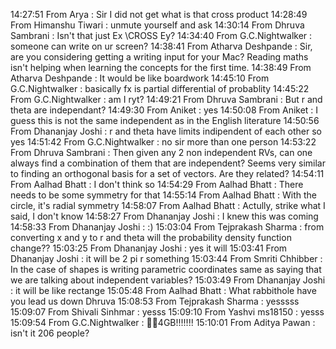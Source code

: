 14:27:51	 From  Arya : Sir I did not get what is that cross product
14:28:49	 From  Himanshu Tiwari : unmute yourself and ask
14:30:14	 From  Dhruva Sambrani : Isn't that just Ex \CROSS Ey?
14:34:40	 From  G.C.Nightwalker : someone can write on ur screen?
14:38:41	 From  Atharva Deshpande : Sir, are you considering getting a writing input for your Mac? Reading maths isn't helping when learning the concepts for the first time.
14:38:49	 From  Atharva Deshpande : It would be like boardwork
14:45:10	 From  G.C.Nightwalker : basically fx is partial differential of probablity
14:45:22	 From  G.C.Nightwalker : am I ryt?
14:49:21	 From  Dhruva Sambrani : But r and theta are independant?
14:49:30	 From  Aniket  : yes
14:50:08	 From  Aniket  : I guess this is not the same independent as in the English literature
14:50:56	 From  Dhananjay Joshi : r and theta have limits indipendent of each other so yes
14:51:42	 From  G.C.Nightwalker : no sir more than one person
14:53:22	 From  Dhruva Sambrani : Then given any 2 non independent RVs, can one always find a combination of them that are independent? Seems very similar to finding an orthogonal basis for a set of vectors. Are they related?
14:54:11	 From  Aalhad Bhatt : I don't think so
14:54:29	 From  Aalhad Bhatt : There needs to be some symmetry for that
14:55:14	 From  Aalhad Bhatt : With the circle, it's radial symmetry
14:58:07	 From  Aalhad Bhatt : Actully, strike what I said, I don't know
14:58:27	 From  Dhananjay Joshi : I knew this was coming
14:58:33	 From  Dhananjay Joshi : :)
15:03:04	 From  Tejprakash Sharma : from converting x and y to r and theta will the probability density function change??
15:03:25	 From  Dhananjay Joshi : yes it will
15:03:41	 From  Dhananjay Joshi : it will be 2 pi r something
15:03:44	 From  Smriti Chhibber : In the case of shapes is writing parametric coordinates same as saying that we are talking about independent variables?
15:03:49	 From  Dhananjay Joshi : it will be like rectange
15:05:48	 From  Aalhad Bhatt : What rabbithole have you lead us down Dhruva
15:08:53	 From  Tejprakash Sharma : yesssss
15:09:07	 From  Shivali Sinhmar : yesss
15:09:10	 From  Yashvi ms18150 : yesss
15:09:54	 From  G.C.Nightwalker : 🥶😱4GB!!!!!!!
15:10:01	 From  Aditya Pawan : isn't it 206 people?
